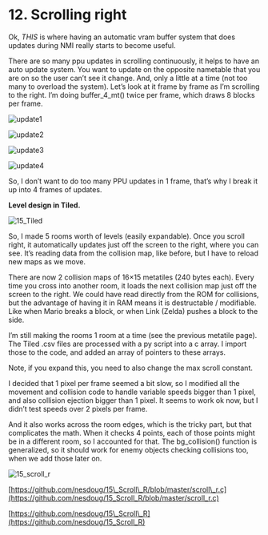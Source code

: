 # 12. Scrolling right

Ok, _THIS_ is where having an automatic vram buffer system that does updates during NMI really starts to become useful.

There are so many ppu updates in scrolling continuously, it helps to have an auto update system. You want to update on the opposite nametable that you are on so the user can’t see it change. And, only a little at a time \(not too many to overload the system\). Let’s look at it frame by frame as I’m scrolling to the right. I’m doing buffer\_4\_mt\(\) twice per frame, which draws 8 blocks per frame.

![update1](https://nesdoug.files.wordpress.com/2018/09/update1.png?w=924)

![update2](https://nesdoug.files.wordpress.com/2018/09/update2.png?w=924)

![update3](https://nesdoug.files.wordpress.com/2018/09/update3.png?w=924)

![update4](https://nesdoug.files.wordpress.com/2018/09/update4.png?w=924)

So, I don’t want to do too many PPU updates in 1 frame, that’s why I break it up into 4 frames of updates.

**Level design in Tiled.**

![15\_Tiled](https://nesdoug.files.wordpress.com/2018/09/15_tiled.png?w=924)

So, I made 5 rooms worth of levels \(easily expandable\). Once you scroll right, it automatically updates just off the screen to the right, where you can see. It’s reading data from the collision map, like before, but I have to reload new maps as we move.

There are now 2 collision maps of 16×15 metatiles \(240 bytes each\). Every time you cross into another room, it loads the next collision map just off the screen to the right. We could have read directly from the ROM for collisions, but the advantage of having it in RAM means it is destructable / modifiable. Like when Mario breaks a block, or when Link \(Zelda\) pushes a block to the side.

I’m still making the rooms 1 room at a time \(see the previous metatile page\). The Tiled .csv files are processed with a py script into a c array. I import those to the code, and added an array of pointers to these arrays.

Note, if you expand this, you need to also change the max scroll constant.

I decided that 1 pixel per frame seemed a bit slow, so I modified all the movement and collision code to handle variable speeds bigger than 1 pixel, and also collision ejection bigger than 1 pixel. It seems to work ok now, but I didn’t test speeds over 2 pixels per frame.

And it also works across the room edges, which is the tricky part, but that complicates the math. When it checks 4 points, each of those points might be in a different room, so I accounted for that. The bg\_collision\(\) function is generalized, so it should work for enemy objects checking collisions too, when we add those later on.

![15\_scroll\_r](https://nesdoug.files.wordpress.com/2018/09/15_scroll_r.png?w=924)

[https://github.com/nesdoug/15\_Scroll\_R/blob/master/scroll\_r.c](https://github.com/nesdoug/15_Scroll_R/blob/master/scroll_r.c)

[https://github.com/nesdoug/15\_Scroll\_R](https://github.com/nesdoug/15_Scroll_R)

